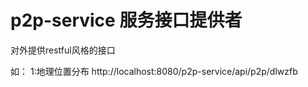 p2p-service 服务接口提供者
====================

对外提供restful风格的接口

如：
1:地理位置分布
  http://localhost:8080/p2p-service/api/p2p/dlwzfb